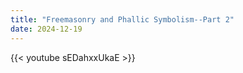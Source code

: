 ```yaml
---
title: "Freemasonry and Phallic Symbolism--Part 2"
date: 2024-12-19
---
```


{{< youtube sEDahxxUkaE >}}
